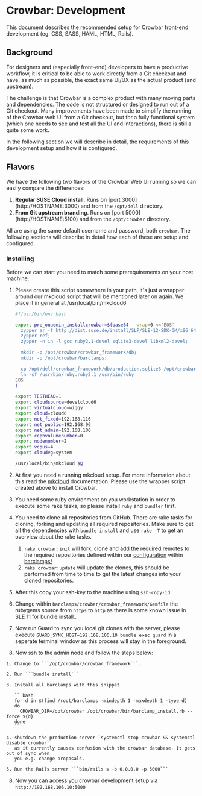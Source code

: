 # Crowbar: Development

This document describes the recommended setup for Crowbar front-end development
(eg. CSS, SASS, HAML, HTML, Rails).

## Background

For designers and (especially front-end) developers to have a productive
workflow, it is critical to be able to work directly from a Git checkout and
have, as much as possible, the exact same UI/UX as the actual product (and
upstream).

The challenge is that Crowbar is a complex product with many moving parts and
dependencies. The code is not structured or designed to run out of a Git
checkout. Many improvements have been made to simplify the running of the
Crowbar web UI from a Git checkout, but for a fully functional system (which one
needs to see and test all the UI and interactions), there is still a quite some
work.

In the following section we will describe in detail, the requirements of this
development setup and how it is configured.

## Flavors

We have the following two flavors of the Crowbar Web UI running so we can easily
compare the differences:

  1. __Regular SUSE Cloud install__. Runs on [port 3000]
     (http://HOSTNAME:3000) and from the `/opt/dell` directory.
  2. __From Git upstream branding__. Runs on [port 5000]
     (http://HOSTNAME:5100) and from the `/opt/crowbar` directory.

All are using the same default username and password, both ```crowbar```. The
following sections will describe in detail how each of these are setup and
configured.

### Installing

Before we can start you need to match some prerequirements on your host machine.

  1. Please create this script somewhere in your path, it's just a wrapper
     around our mkcloud script that will be mentioned later on again. We place
     it in general at /usr/local/bin/mkcloud6

     ```bash
     #!/usr/bin/env bash

     export pre_onadmin_installcrowbar=$(base64 --wrap=0 <<'EOS'
       zypper ar -f http://dist.suse.de/install/SLP/SLE-12-SDK-GM/x86_64/DVD1/ sle12-sdk
       zypper ref;
       zypper -n in -l gcc ruby2.1-devel sqlite3-devel libxml2-devel;

       mkdir -p /opt/crowbar/crowbar_framework/db;
       mkdir -p /opt/crowbar/barclamps;

       cp /opt/dell/crowbar_framework/db/production.sqlite3 /opt/crowbar/crowbar_framework/db/development.sqlite3;
       ln -sf /usr/bin/ruby.ruby2.1 /usr/bin/ruby
     EOS
     )

     export TESTHEAD=1
     export cloudsource=develcloud6
     export virtualcloud=wiggy
     export cloud=cloud6
     export net_fixed=192.168.116
     export net_public=192.168.96
     export net_admin=192.168.106
     export cephvolumenumber=0
     export nodenumber=2
     export vcpus=4
     export cloudvg=system

     /usr/local/bin/mkcloud $@
     ```

  1. At first you need a running mkcloud setup. For more information about this
     read the [mkcloud](http://git.io/vYO2E) documentation. Please use the
     wrapper script created above to install Crowbar.

  2. You need some ruby environment on you workstation in order to execute some
     rake tasks, so please install ```ruby``` and ```bundler``` first.

  3. You need to clone all repositories from GitHub. There are rake tasks for
     cloning, forking and updating all required repositories. Make sure to get
     all the dependencies with ```bundle install``` and use ```rake -T``` to get
     an overview about the rake tasks.

     1. ```rake crowbar:init``` will fork, clone and add the required remotes to the
        required repositories defined within our [configuration](../config/barclamps.yml)
        within [barclamps/](../barclamps/)
     2. ```rake crowbar:update``` will update the clones, this should be performed from time
        to time to get the latest changes into your cloned repositories.

  4. After this copy your ssh-key to the machine using ```ssh-copy-id```.

  5. Change within ```barclamps/crowbar/crowbar_framework/Gemfile``` the
     rubygems source from ```https``` to ```http``` as there is some known issue
     in SLE 11 for bundle install..

  6. Now run Guard to sync you local git clones with the server, please execute
     ```GUARD_SYNC_HOST=192.168.106.10 bundle exec guard``` in a seperate
     terminal window as this process will stay in the foreground.

  7. Now ssh to the admin node and follow the steps below:

    1. Change to ```/opt/crowbar/crowbar_framework```.

    2. Run ```bundle install```

    3. Install all barclamps with this snippet

       ```bash
       for d in $(find /root/barclamps -mindepth 1 -maxdepth 1 -type d)
       do
         CROWBAR_DIR=/opt/crowbar /opt/crowbar/bin/barclamp_install.rb --force ${d}
       done
       ```

    4. shutdown the production server `systemctl stop crowbar && systemctl disable crowbar`
       as it currently causes confusion with the crowbar database. It gets out of sync when
       you e.g. change proposals.

    5. Run the Rails server ```bin/rails s -b 0.0.0.0 -p 5000```


  8. Now you can access you crowbar development setup via ```http://192.168.106.10:5000```
